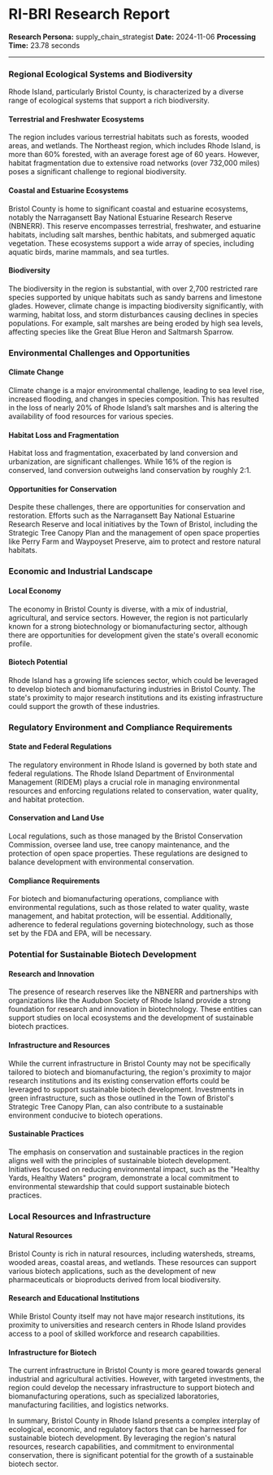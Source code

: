 # RI-BRI Research Report

**Research Persona:** supply_chain_strategist
**Date:** 2024-11-06
**Processing Time:** 23.78 seconds

---

### Regional Ecological Systems and Biodiversity

Rhode Island, particularly Bristol County, is characterized by a diverse range of ecological systems that support a rich biodiversity.

#### Terrestrial and Freshwater Ecosystems
The region includes various terrestrial habitats such as forests, wooded areas, and wetlands. The Northeast region, which includes Rhode Island, is more than 60% forested, with an average forest age of 60 years. However, habitat fragmentation due to extensive road networks (over 732,000 miles) poses a significant challenge to regional biodiversity.

#### Coastal and Estuarine Ecosystems
Bristol County is home to significant coastal and estuarine ecosystems, notably the Narragansett Bay National Estuarine Research Reserve (NBNERR). This reserve encompasses terrestrial, freshwater, and estuarine habitats, including salt marshes, benthic habitats, and submerged aquatic vegetation. These ecosystems support a wide array of species, including aquatic birds, marine mammals, and sea turtles.

#### Biodiversity
The biodiversity in the region is substantial, with over 2,700 restricted rare species supported by unique habitats such as sandy barrens and limestone glades. However, climate change is impacting biodiversity significantly, with warming, habitat loss, and storm disturbances causing declines in species populations. For example, salt marshes are being eroded by high sea levels, affecting species like the Great Blue Heron and Saltmarsh Sparrow.

### Environmental Challenges and Opportunities

#### Climate Change
Climate change is a major environmental challenge, leading to sea level rise, increased flooding, and changes in species composition. This has resulted in the loss of nearly 20% of Rhode Island’s salt marshes and is altering the availability of food resources for various species.

#### Habitat Loss and Fragmentation
Habitat loss and fragmentation, exacerbated by land conversion and urbanization, are significant challenges. While 16% of the region is conserved, land conversion outweighs land conservation by roughly 2:1.

#### Opportunities for Conservation
Despite these challenges, there are opportunities for conservation and restoration. Efforts such as the Narragansett Bay National Estuarine Research Reserve and local initiatives by the Town of Bristol, including the Strategic Tree Canopy Plan and the management of open space properties like Perry Farm and Waypoyset Preserve, aim to protect and restore natural habitats.

### Economic and Industrial Landscape

#### Local Economy
The economy in Bristol County is diverse, with a mix of industrial, agricultural, and service sectors. However, the region is not particularly known for a strong biotechnology or biomanufacturing sector, although there are opportunities for development given the state's overall economic profile.

#### Biotech Potential
Rhode Island has a growing life sciences sector, which could be leveraged to develop biotech and biomanufacturing industries in Bristol County. The state's proximity to major research institutions and its existing infrastructure could support the growth of these industries.

### Regulatory Environment and Compliance Requirements

#### State and Federal Regulations
The regulatory environment in Rhode Island is governed by both state and federal regulations. The Rhode Island Department of Environmental Management (RIDEM) plays a crucial role in managing environmental resources and enforcing regulations related to conservation, water quality, and habitat protection.

#### Conservation and Land Use
Local regulations, such as those managed by the Bristol Conservation Commission, oversee land use, tree canopy maintenance, and the protection of open space properties. These regulations are designed to balance development with environmental conservation.

#### Compliance Requirements
For biotech and biomanufacturing operations, compliance with environmental regulations, such as those related to water quality, waste management, and habitat protection, will be essential. Additionally, adherence to federal regulations governing biotechnology, such as those set by the FDA and EPA, will be necessary.

### Potential for Sustainable Biotech Development

#### Research and Innovation
The presence of research reserves like the NBNERR and partnerships with organizations like the Audubon Society of Rhode Island provide a strong foundation for research and innovation in biotechnology. These entities can support studies on local ecosystems and the development of sustainable biotech practices.

#### Infrastructure and Resources
While the current infrastructure in Bristol County may not be specifically tailored to biotech and biomanufacturing, the region's proximity to major research institutions and its existing conservation efforts could be leveraged to support sustainable biotech development. Investments in green infrastructure, such as those outlined in the Town of Bristol's Strategic Tree Canopy Plan, can also contribute to a sustainable environment conducive to biotech operations.

#### Sustainable Practices
The emphasis on conservation and sustainable practices in the region aligns well with the principles of sustainable biotech development. Initiatives focused on reducing environmental impact, such as the "Healthy Yards, Healthy Waters" program, demonstrate a local commitment to environmental stewardship that could support sustainable biotech practices.

### Local Resources and Infrastructure

#### Natural Resources
Bristol County is rich in natural resources, including watersheds, streams, wooded areas, coastal areas, and wetlands. These resources can support various biotech applications, such as the development of new pharmaceuticals or bioproducts derived from local biodiversity.

#### Research and Educational Institutions
While Bristol County itself may not have major research institutions, its proximity to universities and research centers in Rhode Island provides access to a pool of skilled workforce and research capabilities.

#### Infrastructure for Biotech
The current infrastructure in Bristol County is more geared towards general industrial and agricultural activities. However, with targeted investments, the region could develop the necessary infrastructure to support biotech and biomanufacturing operations, such as specialized laboratories, manufacturing facilities, and logistics networks.

In summary, Bristol County in Rhode Island presents a complex interplay of ecological, economic, and regulatory factors that can be harnessed for sustainable biotech development. By leveraging the region's natural resources, research capabilities, and commitment to environmental conservation, there is significant potential for the growth of a sustainable biotech sector.